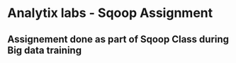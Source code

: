# Analytix labs - Sqoop Assignment

## Assignement done as part of Sqoop Class during Big data training
